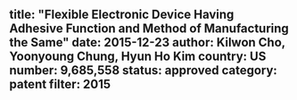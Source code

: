 title: "Flexible Electronic Device Having Adhesive Function and Method of Manufacturing the Same"
date: 2015-12-23
author: Kilwon Cho, Yoonyoung Chung, Hyun Ho Kim
country: US
number: 9,685,558
status: approved
category: patent
filter: 2015
---